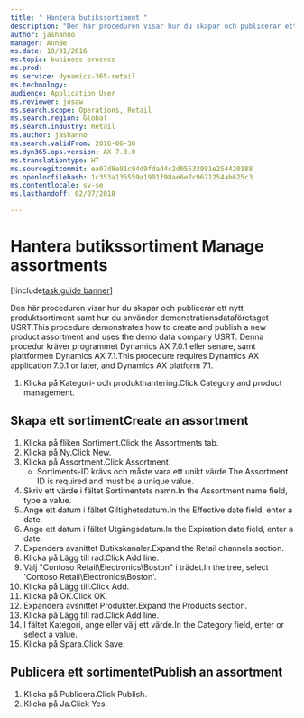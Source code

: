 ```yaml
--- 
title: " Hantera butikssortiment "
description: "Den här proceduren visar hur du skapar och publicerar ett nytt produktsortiment samt hur du använder demonstrationsdataföretaget USRT."
author: jashanno
manager: AnnBe
ms.date: 10/31/2016
ms.topic: business-process
ms.prod: 
ms.service: dynamics-365-retail
ms.technology: 
audience: Application User
ms.reviewer: josaw
ms.search.scope: Operations, Retail
ms.search.region: Global
ms.search.industry: Retail
ms.author: jashanno
ms.search.validFrom: 2016-06-30
ms.dyn365.ops.version: AX 7.0.0
ms.translationtype: HT
ms.sourcegitcommit: ea07d8e91c94d9fdad4c2d05533981e254420188
ms.openlocfilehash: 1c353a135559a1901f98ae6e7c9671254ab625c3
ms.contentlocale: sv-se
ms.lasthandoff: 02/07/2018

---
```

# <a name="manage-assortments"></a><span data-ttu-id="43171-103"> Hantera butikssortiment </span><span class="sxs-lookup"><span data-stu-id="43171-103">Manage assortments</span></span> 

[!include[task guide banner](../includes/task-guide-banner.md)]

<span data-ttu-id="43171-104">Den här proceduren visar hur du skapar och publicerar ett nytt produktsortiment samt hur du använder demonstrationsdataföretaget USRT.</span><span class="sxs-lookup"><span data-stu-id="43171-104">This procedure demonstrates how to create and publish a new product assortment and uses the demo data company USRT.</span></span> <span data-ttu-id="43171-105">Denna procedur kräver programmet Dynamics AX 7.0.1 eller senare, samt plattformen Dynamics AX 7.1.</span><span class="sxs-lookup"><span data-stu-id="43171-105">This procedure requires Dynamics AX application 7.0.1 or later, and Dynamics AX platform 7.1.</span></span>  

1. <span data-ttu-id="43171-106">Klicka på Kategori- och produkthantering.</span><span class="sxs-lookup"><span data-stu-id="43171-106">Click Category and product management.</span></span>

## <a name="create-an-assortment"></a><span data-ttu-id="43171-107">Skapa ett sortiment</span><span class="sxs-lookup"><span data-stu-id="43171-107">Create an assortment</span></span>
1. <span data-ttu-id="43171-108">Klicka på fliken Sortiment.</span><span class="sxs-lookup"><span data-stu-id="43171-108">Click the Assortments tab.</span></span>
2. <span data-ttu-id="43171-109">Klicka på Ny.</span><span class="sxs-lookup"><span data-stu-id="43171-109">Click New.</span></span>
3. <span data-ttu-id="43171-110">Klicka på Assortment.</span><span class="sxs-lookup"><span data-stu-id="43171-110">Click Assortment.</span></span>
    * <span data-ttu-id="43171-111">Sortiments-ID krävs och måste vara ett unikt värde.</span><span class="sxs-lookup"><span data-stu-id="43171-111">The Assortment ID is required and must be a unique value.</span></span>  
4. <span data-ttu-id="43171-112">Skriv ett värde i fältet Sortimentets namn.</span><span class="sxs-lookup"><span data-stu-id="43171-112">In the Assortment name field, type a value.</span></span>
5. <span data-ttu-id="43171-113">Ange ett datum i fältet Giltighetsdatum.</span><span class="sxs-lookup"><span data-stu-id="43171-113">In the Effective date field, enter a date.</span></span>
6. <span data-ttu-id="43171-114">Ange ett datum i fältet Utgångsdatum.</span><span class="sxs-lookup"><span data-stu-id="43171-114">In the Expiration date field, enter a date.</span></span>
7. <span data-ttu-id="43171-115">Expandera avsnittet Butikskanaler.</span><span class="sxs-lookup"><span data-stu-id="43171-115">Expand the Retail channels section.</span></span>
8. <span data-ttu-id="43171-116">Klicka på Lägg till rad.</span><span class="sxs-lookup"><span data-stu-id="43171-116">Click Add line.</span></span>
9. <span data-ttu-id="43171-117">Välj "Contoso Retail\Electronics\Boston" i trädet.</span><span class="sxs-lookup"><span data-stu-id="43171-117">In the tree, select 'Contoso Retail\Electronics\Boston'.</span></span>
10. <span data-ttu-id="43171-118">Klicka på Lägg till.</span><span class="sxs-lookup"><span data-stu-id="43171-118">Click Add.</span></span>
11. <span data-ttu-id="43171-119">Klicka på OK.</span><span class="sxs-lookup"><span data-stu-id="43171-119">Click OK.</span></span>
12. <span data-ttu-id="43171-120">Expandera avsnittet Produkter.</span><span class="sxs-lookup"><span data-stu-id="43171-120">Expand the Products section.</span></span>
13. <span data-ttu-id="43171-121">Klicka på Lägg till rad.</span><span class="sxs-lookup"><span data-stu-id="43171-121">Click Add line.</span></span>
14. <span data-ttu-id="43171-122">I fältet Kategori, ange eller välj ett värde.</span><span class="sxs-lookup"><span data-stu-id="43171-122">In the Category field, enter or select a value.</span></span>
15. <span data-ttu-id="43171-123">Klicka på Spara.</span><span class="sxs-lookup"><span data-stu-id="43171-123">Click Save.</span></span>

## <a name="publish-an-assortment"></a><span data-ttu-id="43171-124">Publicera ett sortimentet</span><span class="sxs-lookup"><span data-stu-id="43171-124">Publish an assortment</span></span>
1. <span data-ttu-id="43171-125">Klicka på Publicera.</span><span class="sxs-lookup"><span data-stu-id="43171-125">Click Publish.</span></span>
2. <span data-ttu-id="43171-126">Klicka på Ja.</span><span class="sxs-lookup"><span data-stu-id="43171-126">Click Yes.</span></span>


